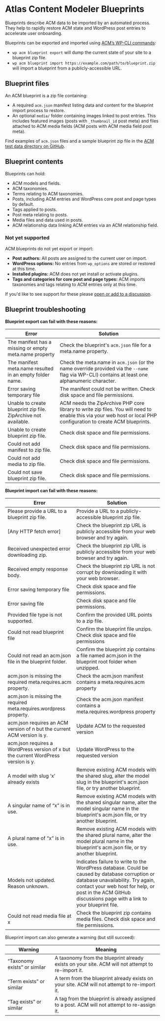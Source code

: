 # Atlas Content Modeler Blueprints

Blueprints describe ACM data to be imported by an automated process. They help to rapidly restore ACM state and WordPress post entries to accelerate user onboarding.

Blueprints can be exported and imported using [ACM’s WP-CLI commands](../blueprints/index.md):

- `wp acm blueprint export` will dump the current state of your site to a blueprint zip file.
- `wp acm blueprint import https://example.com/path/to/blueprint.zip` will import a blueprint from a publicly-accessible URL.

## Blueprint files

An ACM blueprint is a zip file containing:

- A required `acm.json` manifest listing data and content for the blueprint import process to restore.
- An optional `media/` folder containing images linked to post entries. This includes featured images (posts with `_thumbnail_id` post meta) and files attached to ACM media fields (ACM posts with ACM media field post meta).

Find examples of `acm.json` files and a sample blueprint zip file in the [ACM test data directory on GitHub](https://github.com/wpengine/atlas-content-modeler/tree/main/tests/integration/blueprints/test-data/
).

## Blueprint contents

Blueprints can hold:

- ACM models and fields.
- ACM taxonomies.
- Terms relating to ACM taxonomies.
- Posts, including ACM entries and WordPress core post and page types by default.
- Tags applied to posts.
- Post meta relating to posts.
- Media files and data used in posts.
- ACM relationship data linking ACM entries via an ACM relationship field.

### Not yet supported

ACM blueprints do not yet export or import:

- **Post authors:** All posts are assigned to the current user on import.
- **WordPress options:** No entries from `wp_options` are stored or restored at this time.
- **Installed plugins:** ACM does not yet install or activate plugins.
- **Tags and categories for core post and page types:** ACM imports taxonomies and tags relating to ACM entries only at this time.

If you'd like to see support for these please [open or add to a discussion](https://github.com/wpengine/atlas-content-modeler/discussions).


## Blueprint troubleshooting

**Blueprint export can fail with these reasons:**

| Error | Solution |
| ----- | -------- |
| The manifest has a missing or empty meta.name property | Check the blueprint's `acm.json` file for a meta.name property. |
| The manifest meta.name resulted in an empty folder name. | Check the meta.name in `acm.json` (or the name override provided via the `--name` flag via WP-CLI) contains at least one alphanumeric character. |
| Error saving temporary file | The manifest could not be written. Check disk space and file permissions. |
| Unable to create blueprint zip file. ZipArchive not available. | ACM needs the ZipArchive PHP core library to write zip files. You will need to enable this via your web host or local PHP configuration to create ACM blueprints. |
| Unable to create blueprint zip file. | Check disk space and file permissions. |
| Could not add manifest to zip file. | Check disk space and file permissions. |
| Could not add media to zip file. | Check disk space and file permissions. |
| Could not save blueprint zip file. | Check disk space and file permissions. |


**Blueprint import can fail with these reasons:**

| Error | Solution |
| ----- | -------- |
| Please provide a URL to a blueprint zip file. | Provide a URL to a publicly-accessible blueprint zip file. |
| [Any HTTP fetch error] | Check the blueprint zip URL is publicly accessible from your web browser and try again. |
| Received unexpected error downloading zip. | Check the blueprint zip URL is publicly accessible from your web browser and try again. |
| Received empty response body. | Check the blueprint zip URL is not corrupt by downloading it with your web browser. |
| Error saving temporary file | Check disk space and file permissions. |
| Error saving file | Check disk space and file permissions. |
| Provided file type is not supported. | Confirm the provided URL points to a zip file. |
| Could not read blueprint file | Confirm the blueprint file unzips. Check disk space and file permissions |
| Could not read an acm.json file in the blueprint folder. | Confirm the blueprint zip contains a file named acm.json in the blueprint root folder when unzipped. |
| acm.json is missing the required meta.requires.acm property. | Check the acm.json manifest contains a meta.requires.acm property |
| acm.json is missing the required meta.requires.wordpress property. | Check the acm.json manifest contains a meta.requires.wordpress property |
| acm.json requires an ACM version of n but the current ACM version is y. | Update ACM to the requested version |
| acm.json requires a WordPress version of x but the current WordPress version is y. | Update WordPress to the requested version |
| A model with slug ‘x’ already exists | Remove existing ACM models with the shared slug, alter the model slug in the blueprint's acm.json file, or try another blueprint. |
| A singular name of “x” is in use. | Remove existing ACM models with the shared singular name, alter the model singular name in the blueprint's acm.json file, or try another blueprint. |
| A plural name of “x” is in use. | Remove existing ACM models with the shared plural name, alter the model plural name in the blueprint's acm.json file, or try another blueprint. |
| Models not updated. Reason unknown. | Indicates failure to write to the WordPress database. Could be caused by database corruption or database unavailability. Try again, contact your web host for help, or post in the ACM GitHub discussions page with a link to your blueprint file. |
| Could not read media file at x | Check the blueprint zip contains media files. Check disk space and file permissions. |


Blueprint import can also generate a warning (but still succeed):

| Warning | Meaning |
| ----- | -------- |
| “Taxonomy exists” or similar | A taxonomy from the blueprint already exists on your site. ACM will not attempt to re-import it. |
| “Term exists” or similar | A term from the blueprint already exists on your site. ACM will not attempt to re-import it. |
| “Tag exists” or similar | A tag from the blueprint is already assigned to a post. ACM will not attempt to re-assign it. |
